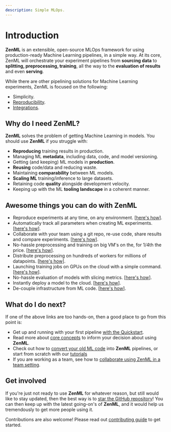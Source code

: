 ```yaml
---
description: Simple MLOps.
---
```


# Introduction

**ZenML** is an extensible, open-source MLOps framework for using production-ready Machine Learning pipelines, in a simple way. At its core, ZenML will orchestrate your experiment pipelines from **sourcing data** to **splitting, preprocessing, training**, all the way to the **evaluation of results** and even **serving**.

While there are other pipelining solutions for Machine Learning experiments, ZenML is focused on the following:

* Simplicity.
* [Reproducibility](https://github.com/maiot-io/zenml/tree/9c7429befb9a99f21f92d13deee005306bd06d66/docs/book/benefits/ensuring-ml-reproducibility.md). 
* [Integrations](https://github.com/maiot-io/zenml/tree/c2dd7d85740f8f992ad5ea7ac7cd89a8805c5e6a/docs/book/repository/integration-with-git.md).

## Why do I need ZenML?

**ZenML** solves the problem of getting Machine Learning in models. You should use **ZenML** if you struggle with:

* **Reproducing** training results in production.
* Managing ML **metadata**, including data, code, and model versioning.
* Getting \(and keeping\) ML models in **production**.
* **Reusing** code/data and reducing waste.
* Maintaining **comparability** between ML models.
* **Scaling ML** training/inference to large datasets.
* Retaining code **quality** alongside development velocity.
* Keeping up with the ML **tooling landscape** in a coherent manner.

## Awesome things you can do with ZenML

* Reproduce experiments at any time, on any environment. \[[here's how](https://github.com/maiot-io/zenml/tree/9c7429befb9a99f21f92d13deee005306bd06d66/docs/book/benefits/ensuring-ml-reproducibility.md)\].
* Automatically track all parameters when creating ML experiments. \[[here's how](https://github.com/maiot-io/zenml/tree/9c7429befb9a99f21f92d13deee005306bd06d66/docs/book/tutorials/creating-first-pipeline.ipynb)\].
* Collaborate with your team using a git repo, re-use code, share results and compare experiments. \[[here's how](https://github.com/maiot-io/zenml/tree/c2dd7d85740f8f992ad5ea7ac7cd89a8805c5e6a/docs/book/tutorials/team-collaboration-with-zenml-and-google-cloud.md)\].
* No-hassle preprocessing and training on big VM's on the, for 1/4th the price. \[[here's how](https://github.com/maiot-io/zenml/tree/c2dd7d85740f8f992ad5ea7ac7cd89a8805c5e6a/docs/book/tutorials/running-a-pipeline-on-a-google-cloud-vm.md)\].
* Distribute preprocessing on hundreds of workers for millions of datapoints. \[[here's how](https://github.com/maiot-io/zenml/tree/c2dd7d85740f8f992ad5ea7ac7cd89a8805c5e6a/docs/book/tutorials/building-a-classifier-on-33m-samples.md)\].
* Launching training jobs on GPUs on the cloud with a simple command. \[[here's how](https://github.com/maiot-io/zenml/tree/main/examples/gcp_gpu_training)\].
* No-hassle evaluation of models with slicing metrics. \[[here's how](https://github.com/maiot-io/zenml/tree/9c7429befb9a99f21f92d13deee005306bd06d66/docs/book/tutorials/creating-first-pipeline.ipynb)\]. 
* Instantly deploy a model to the cloud. \[[here's how](https://github.com/maiot-io/zenml/tree/main/examples/gcp_gcaip_deployment)\].
* De-couple infrastructure from ML code. \[[here's how](https://github.com/maiot-io/zenml/tree/c2dd7d85740f8f992ad5ea7ac7cd89a8805c5e6a/docs/book/backends/what-is-a-backend.md)\].

## What do I do next?

If one of the above links are too hands-on, then a good place to go from this point is:

* Get up and running with your first pipeline [with the Quickstart](starter-guide/quickstart.md).
* Read more about [core concepts](core-concepts.md) to inform your decision about using **ZenML**.
* Check out how to [convert your old ML code](https://github.com/maiot-io/zenml/tree/835d32fc4f6d33eb691f0e8311720240e7fa51d1/docs/book/getting-started/organizing-zenml.md) into **ZenML** pipelines, or start from scratch with our [tutorials](https://github.com/maiot-io/zenml/tree/9c7429befb9a99f21f92d13deee005306bd06d66/docs/book/tutorials/creating-first-pipeline.ipynb)
* If you are working as a team, see how to [collaborate using ZenML in a team setting](https://github.com/maiot-io/zenml/tree/835d32fc4f6d33eb691f0e8311720240e7fa51d1/docs/book/repository/team-collaboration-with-zenml.md).

## Get involved

If you're just not ready to use **ZenML** for whatever reason, but still would like to stay updated, then the best way is to [star the GitHub repository](https://github.com/maiot-io/zenml)! You can then keep up with the latest going-on's of **ZenML**, and it would help us tremendously to get more people using it.

Contributions are also welcome! Please read out [contributing guide](https://github.com/maiot-io/zenml/blob/main/CONTRIBUTING.md) to get started.

